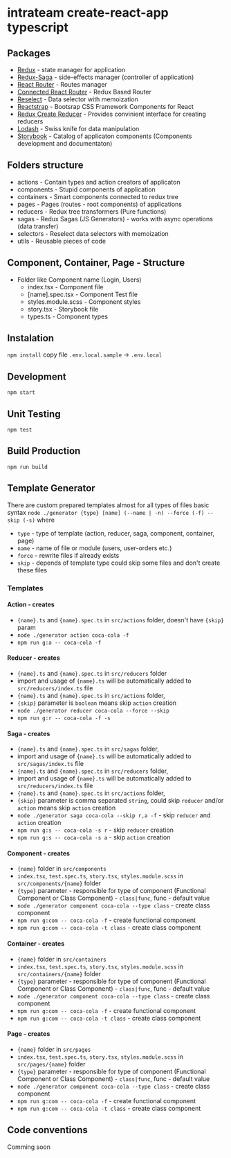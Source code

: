 # intrateam create-react-app typescript

## Packages
- [Redux](https://redux.js.org/) - state manager for application
- [Redux-Saga](https://redux-saga.js.org/) - side-effects manager (controller of application)
- [React Router](https://reacttraining.com/react-router/web/guides/quick-start) - Routes manager
- [Connected React Router](https://github.com/supasate/connected-react-router) - Redux Based Router
- [Reselect](https://github.com/reduxjs/reselect) - Data selector with memoization
- [Reactstrap](https://reactstrap.github.io/) - Bootsrap CSS Framework Components for React
- [Redux Create Reducer](https://github.com/kolodny/redux-create-reducer#readme) - Provides convinient interface for creating reducers
- [Lodash](https://lodash.com/docs/4.17.15) - Swiss knife for data manipulation
- [Storybook](https://storybook.js.org/docs/basics/writing-stories/) - Catalog of applicaton components (Components development and documentaton)


## Folders structure
- actions - Contain types and action creators of applicaton
- components - Stupid components of application
- containers - Smart components connected to redux tree
- pages - Pages (routes - root components) of applications
- reducers - Redux tree transformers (Pure functions)
- sagas - Redux Sagas  (JS Generators) - works with async operations (data transfer)
- selectors - Reselect data selectors with memoization
- utils - Reusable pieces of code

## Component, Container, Page - Structure
- Folder like Component name (Login, Users)
    - index.tsx - Component file
    - [name].spec.tsx - Component Test file
    - styles.module.scss - Component styles
    - story.tsx - Storybook file
    - types.ts - Component types



## Instalation
`npm install`
copy file `.env.local.sample` -> `.env.local`

## Development
`npm start`

## Unit Testing
`npm test`

## Build Production
`npm run build`

## Template Generator
There are custom prepared templates almost for all types of files
basic syntax `node ./generator {type} [name] (--name | -n) --force (-f) --skip (-s)`
where 
- `type` - type of template (action, reducer, saga, component, container, page)
- `name` - name of file or module (users, user-orders etc.)
- `force` -  rewrite files if already exists
- `skip` -  depends of template type could skip some files and don't create these files

### Templates

#### Action - creates
- `{name}.ts` and `{name}.spec.ts` in `src/actions` folder, doesn't have `{skip}` param
- `node ./generator action coca-cola -f`
- `npm run g:a -- coca-cola -f`

#### Reducer - creates
- `{name}.ts` and `{name}.spec.ts` in `src/reducers` folder
- import and usage of `{name}.ts` will be automatically added to `src/reducers/index.ts` file
- `{name}.ts` and `{name}.spec.ts` in `src/actions` folder,
- `{skip}` parameter is `boolean` means skip `action` creation
- `node ./generator reducer coca-cola --force --skip`
- `npm run g:r -- coca-cola -f -s`

#### Saga - creates
- `{name}.ts` and `{name}.spec.ts` in `src/sagas` folder, 
- import and usage of `{name}.ts` will be automatically added to `src/sagas/index.ts` file
- `{name}.ts` and `{name}.spec.ts` in `src/reducers` folder, 
- import and usage of `{name}.ts` will be automatically added to `src/reducers/index.ts` file
- `{name}.ts` and `{name}.spec.ts` in `src/actions` folder,
- `{skip}` parameter is comma separated `string`, could skip `reducer` and/or `action` means skip `action` creation
- `node ./generator saga coca-cola --skip r,a -f` - skip `reducer` and `action` creation
- `npm run g:s -- coca-cola -s r` - skip `reducer` creation
- `npm run g:s -- coca-cola -s a` - skip `action` creation

#### Component - creates
- `{name}` folder in `src/components`
- `index.tsx`, `test.spec.ts`, `story.tsx`, `styles.module.scss` in `src/components/{name}` folder
- `{type}` parameter - responsible for type of component (Functional Component or Class Component) - `class|func`, func - default value
- `node ./generator component coca-cola --type class` - create class component
- `npm run g:com -- coca-cola -f` - create functional component
- `npm run g:com -- coca-cola -t class` - create class component

#### Container - creates
- `{name}` folder in `src/containers`
- `index.tsx`, `test.spec.ts`, `story.tsx`, `styles.module.scss` in `src/containers/{name}` folder
- `{type}` parameter - responsible for type of component (Functional Component or Class Component) - `class|func`, func - default value
- `node ./generator component coca-cola --type class` - create class component
- `npm run g:com -- coca-cola -f` - create functional component
- `npm run g:com -- coca-cola -t class` - create class component

#### Page - creates
- `{name}` folder in `src/pages`
- `index.tsx`, `test.spec.ts`, `story.tsx`, `styles.module.scss` in `src/pages/{name}` folder
- `{type}` parameter - responsible for type of component (Functional Component or Class Component) - `class|func`, func - default value
- `node ./generator component coca-cola --type class` - create class component
- `npm run g:com -- coca-cola -f` - create functional component
- `npm run g:com -- coca-cola -t class` - create class component


## Code conventions 
Comming soon
